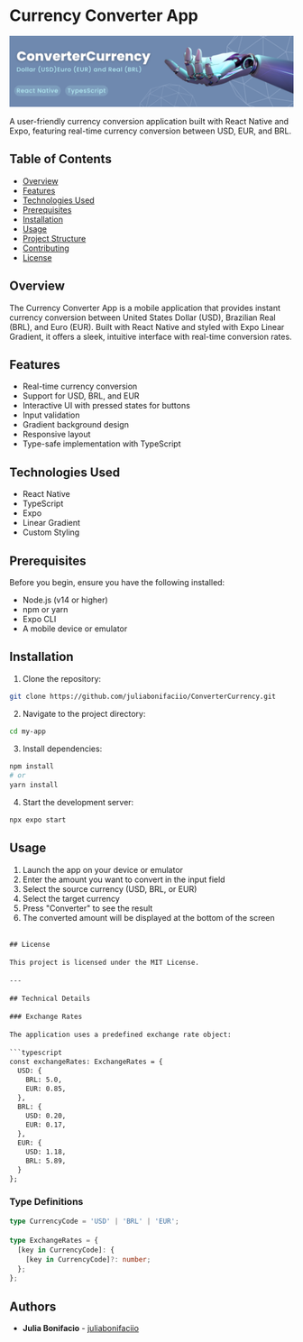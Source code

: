 # Currency Converter App

![Banner](./src/assets/images/github-banner.png)

A user-friendly currency conversion application built with React Native and Expo, featuring real-time currency conversion between USD, EUR, and BRL.

## Table of Contents

- [Overview](#overview)
- [Features](#features)
- [Technologies Used](#technologies-used)
- [Prerequisites](#prerequisites)
- [Installation](#installation)
- [Usage](#usage)
- [Project Structure](#project-structure)
- [Contributing](#contributing)
- [License](#license)

## Overview

The Currency Converter App is a mobile application that provides instant currency conversion between United States Dollar (USD), Brazilian Real (BRL), and Euro (EUR). Built with React Native and styled with Expo Linear Gradient, it offers a sleek, intuitive interface with real-time conversion rates.

## Features

- Real-time currency conversion
- Support for USD, BRL, and EUR
- Interactive UI with pressed states for buttons
- Input validation
- Gradient background design
- Responsive layout
- Type-safe implementation with TypeScript

## Technologies Used

- React Native
- TypeScript
- Expo
- Linear Gradient
- Custom Styling

## Prerequisites

Before you begin, ensure you have the following installed:

- Node.js (v14 or higher)
- npm or yarn
- Expo CLI
- A mobile device or emulator

## Installation

1. Clone the repository:
```bash
git clone https://github.com/juliabonifaciio/ConverterCurrency.git
```

2. Navigate to the project directory:
```bash
cd my-app
```

3. Install dependencies:
```bash
npm install
# or
yarn install
```

4. Start the development server:
```bash
npx expo start
```

## Usage

1. Launch the app on your device or emulator
2. Enter the amount you want to convert in the input field
3. Select the source currency (USD, BRL, or EUR)
4. Select the target currency
5. Press "Converter" to see the result
6. The converted amount will be displayed at the bottom of the screen

```

## License

This project is licensed under the MIT License.

---

## Technical Details

### Exchange Rates

The application uses a predefined exchange rate object:

```typescript
const exchangeRates: ExchangeRates = {
  USD: {
    BRL: 5.0,
    EUR: 0.85,
  },
  BRL: {
    USD: 0.20,
    EUR: 0.17,
  },
  EUR: {
    USD: 1.18,
    BRL: 5.89,
  }
};
```

### Type Definitions

```typescript
type CurrencyCode = 'USD' | 'BRL' | 'EUR';

type ExchangeRates = {
  [key in CurrencyCode]: {
    [key in CurrencyCode]?: number;
  };
};
```

## Authors

- **Julia Bonifacio** - [juliabonifaciio](https://github.com/juliabonifaciio)